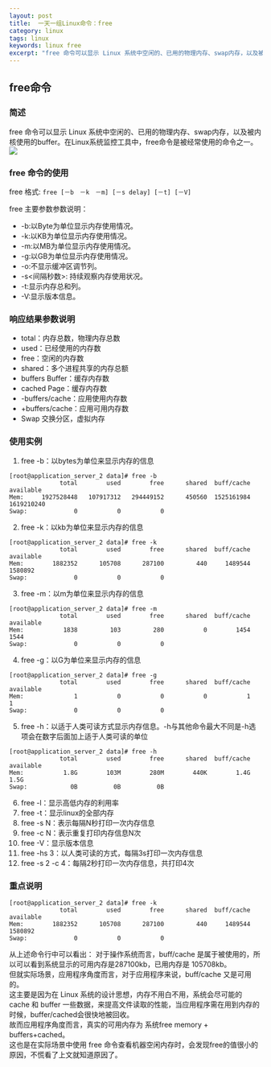 ```yaml
---
layout: post
title:  一天一组Linux命令：free
category: linux 
tags: linux 
keywords: linux free
excerpt: "free 命令可以显示 Linux 系统中空闲的、已用的物理内存、swap内存，以及被内核使用的buffer。在Linux系统监控工具中，free命令是被经常使用的命令之一。"
---
```


## free命令
### 简述
free 命令可以显示 Linux 系统中空闲的、已用的物理内存、swap内存，以及被内核使用的buffer。在Linux系统监控工具中，free命令是被经常使用的命令之一。
![](https://static.studytime.xin/image/articles/20191106002320.png)

### free 命令的使用
free 格式:
`free [－b　－k　－m] [－s delay] [－t] [－V]`

free 主要参数参数说明：
- -b:以Byte为单位显示内存使用情况。 
- -k:以KB为单位显示内存使用情况。 
- -m:以MB为单位显示内存使用情况。
- -g:以GB为单位显示内存使用情况。 
- -o:不显示缓冲区调节列。 
- -s<间隔秒数>: 持续观察内存使用状况。 
- -t:显示内存总和列。 
- -V:显示版本信息。 

### 响应结果参数说明

- total：内存总数，物理内存总数
- used：已经使用的内存数
- free：空闲的内存数
- shared：多个进程共享的内存总额
- buffers Buffer：缓存内存数
- cached Page：缓存内存数
- -buffers/cache：应用使用内存数
- +buffers/cache：应用可用内存数
- Swap	交换分区，虚拟内存

### 使用实例
1. free -b：以bytes为单位来显示内存的信息
```
[root@application_server_2 data]# free -b
              total        used        free      shared  buff/cache   available
Mem:     1927528448   107917312   294449152      450560  1525161984  1619210240
Swap:             0           0           0
```
2. free -k：以kb为单位来显示内存的信息
```
[root@application_server_2 data]# free -k
              total        used        free      shared  buff/cache   available
Mem:        1882352      105708      287100         440     1489544     1580892
Swap:             0           0           0
```
3.  free -m：以m为单位来显示内存的信息
```
[root@application_server_2 data]# free -m
              total        used        free      shared  buff/cache   available
Mem:           1838         103         280           0        1454        1544
Swap:             0           0           0
```

4. free -g：以G为单位来显示内存的信息
```
[root@application_server_2 data]# free -g
              total        used        free      shared  buff/cache   available
Mem:              1           0           0           0           1           1
Swap:             0           0           0
```

5. free -h：以适于人类可读方式显示内存信息。-h与其他命令最大不同是-h选项会在数字后面加上适于人类可读的单位
```
[root@application_server_2 data]# free -h
              total        used        free      shared  buff/cache   available
Mem:           1.8G        103M        280M        440K        1.4G        1.5G
Swap:            0B          0B          0B
```
6. free -l：显示高低内存的利用率
7. free -t：显示linux的全部内存
8. free -s N：表示每隔N秒打印一次内存信息
9. free -c N：表示重复打印内存信息N次
10. free -V：显示版本信息
11. free -hs 3：以人类可读的方式，每隔3s打印一次内存信息
12. free -s 2 -c 4：每隔2秒打印一次内存信息，共打印4次

### 重点说明
```
[root@application_server_2 data]# free -k
              total        used        free      shared  buff/cache   available
Mem:        1882352      105708      287100         440     1489544     1580892
Swap:             0           0           0
```

从上述命令行中可以看出：
对于操作系统而言，buff/cache 是属于被使用的，所以可以看到系统显示的可用内存是287100kb，已用内存是 105708kb。<br>
但就实际场景，应用程序角度而言，对于应用程序来说，buff/cache 又是可用的。<br>
这主要是因为在 Linux 系统的设计思想，内存不用白不用，系统会尽可能的 cache 和 buffer 一些数据，来提高文件读取的性能，当应用程序需在用到内存的时候，buffer/cached会很快地被回收。<br>
故而应用程序角度而言，真实的可用内存为 系统free memory + buffers+cached。<br>
这也是在实际场景中使用 free 命令查看机器空闲内存时，会发现free的值很小的原因，不慌看了上文就知道原因了。<br>


